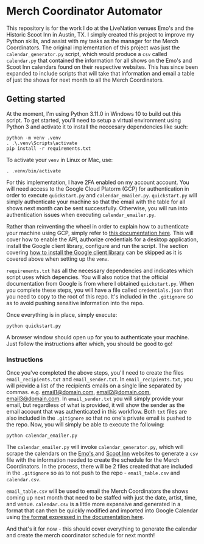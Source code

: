 # Merch Coordinator Automator

This repository is for the work I do at the LiveNation venues Emo's and the Historic Scoot Inn in Austin, TX. I simply created this project to improve my Python skills, and assist with my tasks as the manager for the Merch Coordinators. The original implementation of this project was just the `calendar_generator.py` script, which would produce a `csv` called `calendar.py` that contained the information for all shows on the Emo's and Scoot Inn calendars found on their respective websites. This has since been expanded to include scripts that will take that information and email a table of just the shows for next month to all the Merch Coordinators.

## Getting started

At the moment, I'm using Python 3.11.0 in Windows 10 to build out this script. To get started, you'll need to setup a virtual environment using Python 3 and activate it to install the neccesary dependencies like such:

```
python -m venv .venv
. .\.venv\Scripts\activate
pip install -r requirements.txt
```

To activate your `venv` in Linux or Mac, use:

```
. .venv/bin/activate
```

For this implementation, I have 2FA enabled on my account account. You will need access to the Google Cloud Platorm (GCP) for authentication in order to execute `quickstart.py` and `calendar_emailer.py`. `quickstart.py` will simply authenticate your machine so that the email with the table for all shows next month can be sent successfully. Otherwise, you will run into authentication issues when executing `calendar_emailer.py`.

Rather than reinventing the wheel in order to explain how to authenticate your machine using GCP, simply refer to [this documentation here](https://developers.google.com/gmail/api/quickstart/python). This will cover how to enable the API, authorize credentials for a desktop application, install the Google client library, configure and run the script. The section covering [how to install the Google client library](https://developers.google.com/gmail/api/quickstart/python#install_the_google_client_library) can be skipped as it is covered above when setting up the `venv`. 

`requirements.txt` has all the necessary dependencies and indicates which script uses which depencies. You will also notice that the official documentation from Google is from where I obtained `quickstart.py`. When you complete these steps, you will have a file called `credentials.json` that you need to copy to the root of this repo. It's included in the `.gitignore` so as to avoid pushing sensitive information into the repo.

Once everything is in place, simply execute:

```
python quickstart.py
```

A browser window should open up for you to authenticate your machine. Just follow the instructions after which, you should be good to go!

### Instructions

Once you've completed the above steps, you'll need to create the files `email_recipients.txt` and `email_sender.txt`. In `email_recipients.txt`, you will provide a list of the recipients emails on a single line separated by commas. e.g. email1@domain.com, email2@domain.com, email3@domain.com. In `email_sender.txt` you will simply provide your email, but regardless of what is provided, it will show the sender as the email account that was authenticated in this workflow. Both `txt` files are also included in the `.gitignore` so that no one's private email is pushed to the repo. Now, you will simply be able to execute the following:

```
python calendar_emailer.py
```

The `calendar_emailer.py` will invoke `calendar_generator.py`, which will scrape the calendars on the [Emo's ](https://www.emosaustin.com/events-calendar) and [Scoot Inn](https://scootinnaustin.com/calendar) websites to generate a `csv` file with the information needed to create the schedule for the Merch Coordinators. In the process, there will be 2 files created that are included in the `.gitignore` so as to not push to the repo - `email_table.csv` and `calendar.csv`.

`email_table.csv` will be used to email the Merch Coordinators the shows coming up next month that need to be staffed with just the date, artist, time, and venue. `calendar.csv` is a little more expansive and generated in a format that can then be quickly modified and imported into Google Calendar using [the format expressed in the documentation here](https://support.google.com/calendar/answer/37118?hl=en&co=GENIE.Platform%3DDesktop#zippy=%2Ccreate-or-edit-a-csv-file).

And that's it for now - this should cover everything to generate the calendar and create the merch coordinator schedule for next month!
